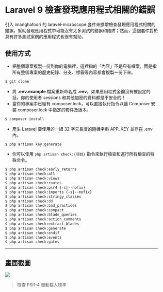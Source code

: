 # Laravel 9 檢查發現應用程式相關的錯誤

引入 imanghafoori 的 laravel-microscope 套件來擴增檢查發現應用程式相關的錯誤，幫助發現應用程式中可能沒有太多測試的錯誤和陷阱；然而，這個套件對於具有許多測試案例的應用程式也很有幫助。

## 使用方式
- 把整個專案複製一份到你的電腦裡，這裡指的「內容」不是只有檔案，而是指所有整個專案的歷史紀錄、分支、標籤等內容都會複製一份下來。
```sh
$ git clone
```
- 將 __.env.example__ 檔案重新命名成 __.env__，如果應用程式金鑰沒有被設定的話，你的使用者 sessions 和其他加密的資料都是不安全的！
- 當你的專案中已經有 composer.lock，可以直接執行指令以讓 Composer 安裝 composer.lock 中指定的套件及版本。
```sh
$ composer install
```
- 產生 Laravel 要使用的一組 32 字元長度的隨機字串 APP_KEY 並存在 .env 內。
```sh
$ php artisan key:generate
```
- 你可以使用 `php artisan check:{項目}` 指令來執行檢查和運行所有檢查的特殊命令。
```sh
$ php artisan check:early_returns
$ php artisan check:all
$ php artisan check:views
$ php artisan check:routes
$ php artisan check:psr4 {-s|--nofix}
$ php artisan check:imports {-s|--nofix}
$ php artisan check:stringy_classes
$ php artisan check:dd
$ php artisan check:bad_practices
$ php artisan check:compact
$ php artisan check:blade_queries
$ php artisan check:action_comments
$ php artisan check:extract_blades
$ php artisan check:generate
$ php artisan check:endif
$ php artisan check:events
$ php artisan check:gates
```

----

## 畫面截圖
![](https://i.imgur.com/d80uxZ7.png)
> 檢查 PSR-4 自動載入標準